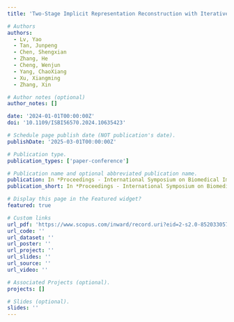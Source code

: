 ```yaml
---
title: 'Two-Stage Implicit Representation Reconstruction with Iterative Registration and Double-Channel Encoder for Fetal MRI'

# Authors
authors:
  - Lv, Yao
  - Tan, Junpeng
  - Chen, Shengxian
  - Zhang, He
  - Cheng, Wenjun
  - Yang, ChaoXiang
  - Xu, Xiangming
  - Zhang, Xin

# Author notes (optional)
author_notes: []

date: '2024-01-01T00:00:00Z'
doi: '10.1109/ISBI56570.2024.10635423'

# Schedule page publish date (NOT publication's date).
publishDate: '2025-03-01T00:00:00Z'

# Publication type.
publication_types: ['paper-conference']

# Publication name and optional abbreviated publication name.
publication: In *Proceedings - International Symposium on Biomedical Imaging*
publication_short: In *Proceedings - International Symposium on Biomedical Imaging, ISBI*

# Display this page in the Featured widget?
featured: true

# Custom links
url_pdf: 'https://www.scopus.com/inward/record.uri?eid=2-s2.0-85203305744&doi=10.1109%2fISBI56570.2024.10635423&partnerID=40&md5=db91179a980cefd3677ce40cfed64609'
url_code: ''
url_dataset: ''
url_poster: ''
url_project: ''
url_slides: ''
url_source: ''
url_video: ''

# Associated Projects (optional).
projects: []

# Slides (optional).
slides: ''
---
```

